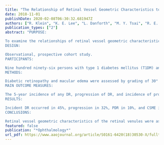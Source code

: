 ```yaml
---
title: "The Relationship of Retinal Vessel Geometric Characteristics to the Incidence and Progression of Diabetic Retinopathy"
date: 2018-11-01
publishDate: 2020-02-08T06:30:32.681947Z
authors: ["R. Klein", "K. E. Lee", "L. Danforth", "M. Y. Tsai", "R. E. Gangnon", "S. E. Meuer", "T. Y. Wong", "C. Y. Cheung", "B. E. K. Klein"]
publication_types: ["2"]
abstract: "PURPOSE:

To examine the relationships of retinal vessel geometric characteristics (RVGCs) to the incidence and progression of diabetic retinopathy (DR).
DESIGN:

Observational, prospective cohort study.
PARTICIPANTS:

Nine hundred ninety-six persons with type 1 diabetes mellitus (T1DM) and 1370 persons with type 2 diabetes mellitus (T2DM) seen at a baseline examination who were eligible for follow-up examinations at subsequent 5-year intervals. A total of 3846 person-interval data from these follow-up examinations are the basis for the analyses.
METHODS:

Diabetic retinopathy and macular edema were assessed by grading of 30° stereoscopic color fundus photographs. Retinal vessel geometric characteristics were assessed using the Singapore I Vessel Assessment program from a digitized copy of 1 of the field 1 fundus photographs obtained at baseline and follow-up.
MAIN OUTCOME MEASURES:

The 5-year incidence of any DR, progression of DR, and incidence of proliferative diabetic retinopathy (PDR) and clinically significant macular edema (CSME) in right eyes.
RESULTS:

Incident DR occurred in 45%, progression in 32%, PDR in 10%, and CSME in 5%. While adjusting for glycated hemoglobin, duration of diabetes, and other factors, retinal arteriolar simple tortuosity was associated significantly with the incidence of any DR (odds ratio [OR], 1.17; 95% confidence interval [CI], 1.01-1.35). Retinal venular branching angle was associated significantly with progression of DR (OR, 1.18; 95% CI, 1.03-1.36), retinal venular curvature tortuosity was associated significantly with the incidence of PDR (OR, 1.15; 95% CI, 1.01-1.30), and retinal venular branching angle (OR, 1.41; 95% CI, 1.10-1.82) was associated significantly with the incidence of CSME. There were no significant associations of other RVGCs with any of the DR outcomes in the full multivariate model. Inclusion of all possible RVGCs did not improve the predictive value of the models that already included retinal vessel diameter and baseline DR severity level.
CONCLUSIONS:

Retinal vessel geometric characteristics of the retinal venules were associated with progression of DR; however, most of the RVGCs measured from digitized fundus photographs added little to the assessment of risk of incidence and progression of DR when other risk factors were considered in T1DM and T2DM."
featured: false
publication: "*Ophthalmology*"
url_pdf: https://www.aaojournal.org/article/S0161-6420(18)30530-X/fulltext
---
```


